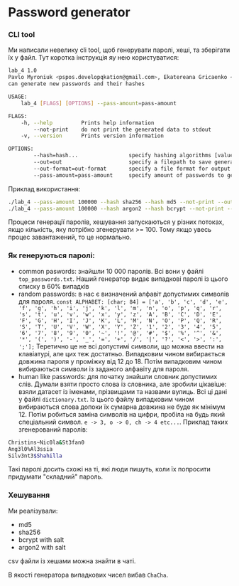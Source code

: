# Password generator

### CLI tool

Ми написали невелику cli tool, щоб генерувати паролі, хеші, та зберігати їх у файл. Тут коротка інструкція яу нею користуватися:

```bash
lab_4 1.0
Pavlo Myroniuk <pspos.developqkation@gmail.com>, Ekatereana Gricaenko <ekatereanagricaenko@gmail.com>
can generate new passwords and their hashes

USAGE:
    lab_4 [FLAGS] [OPTIONS] --pass-amount=pass-amount 

FLAGS:
    -h, --help         Prints help information
        --not-print    do not print the generated data to stdout
    -v, --version      Prints version information

OPTIONS:
        --hash=hash...                specify hashing algorithms [values: argon2 bcrypt md5 sha256]
        --out=out                     specify a filepath to save generated data
        --out-format=out-format       specify a file format for output file [values: csv]
        --pass-amount=pass-amount     specify amount of passwords to generate
```

Приклад використання:

```bash
./lab_4 --pass-amount 100000 --hash sha256 --hash md5 --not-print --out passwords_without_salt.csv
./lab_4 --pass-amount 100000 --hash argon2 --hash bcrypt --not-print --out passwords_with_salt.csv
```

Процеси генерації паролів, хешування запускаються у різних потоках, якщо кількість, яку потрібно згенерувати >= 100. Тому якщо увесь процес завантажений, то це нормально.

### Як генеруються паролі:

* common paswords: знайшли 10 000 паролів. Всі вони у файлі `top_passwords.txt`. Наший генератор видає випадкові паролі із цього списку в 60% випадків
* random passwords: в нас є визначений алфавіт допустимих символів для пароля. `const ALPHABET: [char; 84] = ['a', 'b', 'c', 'd', 'e', 'f', 'g', 'h', 'i', 'j', 'k', 'l', 'm', 'n', 'o', 'p', 'q', 'r', 's', 't', 'u', 'v', 'w', 'x', 'y', 'z', 'A', 'B', 'C', 'D', 'E', 'F', 'G', 'H', 'I', 'J', 'K', 'L', 'M', 'N', 'O', 'P', 'Q', 'R', 'S', 'T', 'U', 'V', 'W', 'X', 'Y', 'Z', '1', '2', '3', '4', '5', '6', '7', '8', '9', '0', '~', '!', '@', '#', '$', '%', '^', '&', '*', '(', ')', '-', '_', '=', '+', '/', '|', '?', '<', '>', ':', ';'];` Теретично це не всі допустимі символи, що можна ввести на клавіатурі, але цих теж достатньо. Випадковим чином вибирається довжина пароля у проміжку від 12 до 18. Потім випадковим чином вибираються символи із заданого алфавіту для пароля.
* human like passwords: для початку знайшли словник допустимих слів. Думали взяти просто слова із словника, але зробили цікавіше: взяли датасет із іменами, прізвищами та назвами вулиць. Всі ці дані у файлі `dictionary.txt`. Із цього файлу випадковим чином вибираються слова допоки їх сумарна довжина не буде як мінімум 12. Потім робиться заміна символів на цифри, пробіла на будь який спеціальний символ. `e -> 3, o -> 0, ch -> 4 etc...`. Приклад таких згенерований паролів:

```bash
Christins~Nic0la&St3fan0
Ang3l0%Al3ssia
Silv3nt3$Shahilla
```

Такі паролі досить схожі на ті, які люди пишуть, коли їх попросити придумати "складний" пароль.

### Хешування

Ми реалізували:

* md5
* sha256
* bcrypt with salt
* argon2 with salt

csv файли із хешами можна знайти в чаті.

В якості генератора випадкових чисел вибав `ChaCha`.

